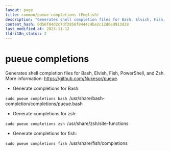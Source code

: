 ```yaml
---
layout: page
title: common/pueue-completions (English)
description: "Generates shell completion files for Bash, Elvish, Fish, PowerShell, and Zsh."
content_hash: 0d56f04d2c7df2856f8444c4be2c12d6ed913d28
last_modified_at: 2023-11-12
tldri18n_status: 2
---
```

# pueue completions

Generates shell completion files for Bash, Elvish, Fish, PowerShell, and Zsh.
More information: <https://github.com/Nukesor/pueue>.

- Generate completions for Bash:

`sudo pueue completions bash `<span class="tldr-var badge badge-pill bg-dark-lm bg-white-dm text-white-lm text-dark-dm font-weight-bold">/usr/share/bash-completion/completions/pueue.bash</span>

- Generate completions for zsh:

`sudo pueue completions zsh `<span class="tldr-var badge badge-pill bg-dark-lm bg-white-dm text-white-lm text-dark-dm font-weight-bold">/usr/share/zsh/site-functions</span>

- Generate completions for fish:

`sudo pueue completions fish `<span class="tldr-var badge badge-pill bg-dark-lm bg-white-dm text-white-lm text-dark-dm font-weight-bold">/usr/share/fish/completions</span>
